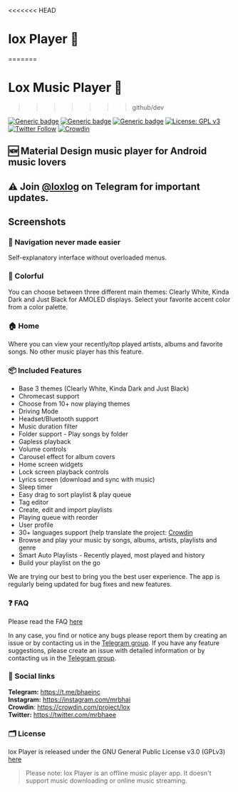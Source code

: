 <<<<<<< HEAD
# lox Player 🎵
=======
# Lox Music Player 🎵
>>>>>>> github/dev

[![Generic badge](https://img.shields.io/badge/Platform-Android-green.svg)](https://github.com/MrChota/Lox)
[![Generic badge](https://img.shields.io/badge/minSdkVersion-21-green.svg)](https://github.com/MrChota/Lox)
[![Generic badge](https://img.shields.io/badge/Download-Google_Play-green.svg)](https://play.google.com/store/apps/details?id=com.caren.music&hl=en_IN)
[![License: GPL v3](https://img.shields.io/badge/License-GPL%20v3-blue.svg)](https://github.com/MrChota/Lox/blob/master/LICENSE.md)
[![Twitter Follow](https://img.shields.io/twitter/follow/mrbhaee?style=social)](https://twitter.com/mrbhaee)
[![Crowdin](https://badges.crowdin.net/lox/localized.svg)](https://crowdin.com/project/lox)

## 🆕 Material Design music player for Android music lovers 

## ⚠ Join [@loxlog](https://t.me/bhaeinc) on Telegram for important updates.

## Screenshots

### 🧭 Navigation never made easier 
Self-explanatory interface without overloaded menus.

### 🎨 Colorful
You can choose between three different main themes: Clearly White, Kinda
Dark and Just Black for AMOLED displays. Select your favorite accent
color from a color palette.

### 🏠 Home
Where you can view your recently/top played artists, albums and
favorite songs. No other music player has this feature.

### 📦 Included Features
-  Base 3 themes (Clearly White, Kinda Dark and Just Black)
-  Chromecast support
-  Choose from 10+ now playing themes
-  Driving Mode
-  Headset/Bluetooth support
-  Music duration filter
-  Folder support - Play songs by folder
-  Gapless playback
-  Volume controls
-  Carousel effect for album covers
-  Home screen widgets
-  Lock screen playback controls
-  Lyrics screen (download and sync with music)
-  Sleep timer
-  Easy drag to sort playlist & play queue
-  Tag editor
-  Create, edit and import playlists
-  Playing queue with reorder
-  User profile
-  30+ languages support (help translate the project: [Crowdin](https://crowdin.com/project/lox)
-  Browse and play your music by songs, albums, artists, playlists and
  genre
-  Smart Auto Playlists - Recently played, most played and history
-  Build your playlist on the go


We are trying our best to bring you the best user experience. The app is regularly being updated for bug fixes and new features.

### ❓ FAQ
Please read the FAQ [here](https://lox.app/faq.html)

In any case, you find or notice any bugs please report them by creating an issue or by contacting us in the [Telegram group](https://t.me/bhaeinc).
If you have any feature suggestions, please create an issue with detailed information or by contacting us in the [Telegram group](https://t.me/lox_suggestion).

### 🔗 Social links
**Telegram:** https://t.me/bhaeinc <br>
**Instagram:** https://instagram.com/mrbhai <br>
**Crowdin**: https://crowdin.com/project/lox <br>
**Twitter:** https://twitter.com/mrbhaee <br>

### 🗂️ License

lox Player is released under the GNU General Public License v3.0
(GPLv3) [here](LICENSE.md)


>Please note: lox Player is an offline music player app. It
>doesn't support music downloading or online music streaming.
